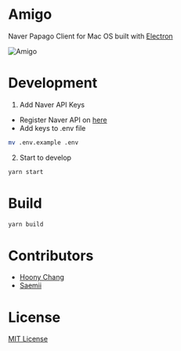 # Amigo
Naver Papago Client for Mac OS built with [Electron](https://electronjs.org/)

![Amigo](https://raw.githubusercontent.com/ftto/amigo/gh-pages/screenshot.png)

# Development
1. Add Naver API Keys
- Register Naver API on [here](https://developers.naver.com/apps/#/register)
- Add keys to .env file
```bash
mv .env.example .env
```

2. Start to develop
```bash
yarn start
```

# Build
```bash
yarn build
```

# Contributors
- [Hoony Chang](https://github.com/the6thm0nth)
- [Saemii](https://github.com/amiru11)

# License
[MIT License](LICENSE)
